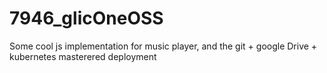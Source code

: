 # 7946_glicOneOSS
Some cool js implementation for music player, and the git + google Drive + kubernetes masterered deployment
